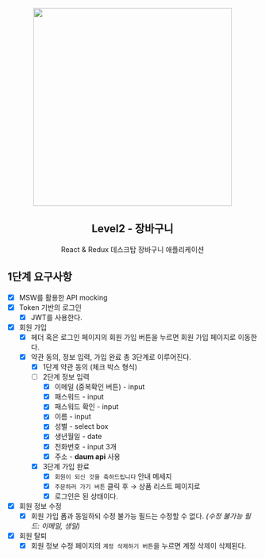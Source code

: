 <p align="middle" >
  <img src="https://techcourse-storage.s3.ap-northeast-2.amazonaws.com/3e6c6f30b11d4b098b5a3e81be19ce3a" width="400">
</p>
<h2 align="middle">Level2 - 장바구니</h2>
<p align="middle">React & Redux 데스크탑 장바구니 애플리케이션</p>
</p>

## 1단계 요구사항

- [x] MSW를 활용한 API mocking
- [x] Token 기반의 로그인
  - [x] JWT를 사용한다.
- [x] 회원 가입
  - [x] 헤더 혹은 로그인 페이지의 회원 가입 버튼을 누르면 회원 가입 페이지로 이동한다.
  - [x] 약관 동의, 정보 입력, 가입 완료 총 3단계로 이루어진다.
    - [x] 1단계 약관 동의 (체크 박스 형식)
    - [ ] 2단계 정보 입력
      - [x] 이메일 (중복확인 버튼) - input
      - [x] 패스워드 - input
      - [x] 패스워드 확인 - input
      - [x] 이름 - input
      - [x] 성별 - select box
      - [x] 생년월일 - date
      - [x] 전화번호 - input 3개
      - [x] 주소 - **daum api** 사용
    - [x] 3단계 가입 완료
      - [x] `회원이 되신 것을 축하드립니다` 안내 메세지
      - [x] `주문하러 가기 버튼` 클릭 후 → 상품 리스트 페이지로
      - [x] 로그인은 된 상태이다.
- [x] 회원 정보 수정
  - [x] 회원 가입 폼과 동일하되 수정 불가능 필드는 수정할 수 없다. _(수정 불가능 필드: 이메일, 생일)_
- [x] 회원 탈퇴
  - [x] 회원 정보 수정 페이지의 `계정 삭제하기 버튼`을 누르면 계정 삭제이 삭제된다.

